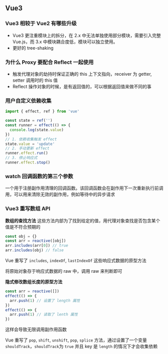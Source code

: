 ## Vue3

### Vue3 相较于 Vue2 有哪些升级
* Vue3 更注重模块上的拆分，在 2.x 中无法单独使用部分模块，需要引入完整Vue.js，而 3.x 中模块耦合度低，模块可以独立使用。
* 更好的 tree-shaking

### 为什么 Proxy 要配合 Reflect 一起使用
* 触发代理对象的劫持时保证正确的 this 上下文指向，receiver 为 getter, setter 调用时的 this 值
* Reflect 操作对象的时候，是有返回值的，可以根据返回值来做不同的事

### 用户自定义依赖收集
```ts
import { effect, ref } from 'vue'

const state = ref('')
const runner = effect(() => {
  console.log(state.value)
})
// 1. 依赖收集触发 effect
state.value = 'update'
// 2. 手动更新 effect
runner.effect.run()
// 3. 停止响应式
runner.effect.stop()
```

### watch 回调函数的第三个参数
一个用于注册副作用清理的回调函数。该回调函数会在副作用下一次重新执行前调用，可以用来清除无效的副作用，例如等待中的异步请求

### Vue3 重写数组 API
**数组的查找方法**
这些方法内部为了找到给定的值，用代理对象查找是否包含某个值是不符合预期的

```js
const obj = {}
const arr = reactive([obj])
arr.includes(arr[0]) // true
arr.includes(obj) // false
```
Vue 重写了 `includes`, `indexOf`, `lastIndexOf` 这些响应式数据的原型方法

将原始对象存于响应式数据的 raw 中，调用 raw 来判断即可

**隐式修改数组长度的原型方法**
```js
const arr = reactive([])
effect(() => {
  arr.push(1) // 设置了 length 属性
})
effect(() => {
  arr.push(1) // 读取了 lenth 属性
})
```
这样会导致无限调用副作用函数

Vue 重写了 `pop`, `shift`, `unshift`, `pop`, `splice` 方法，通过设置了一个变量 `shouldTrack`，`shouldTrack`为 `true` 并且 key 是 `length` 的情况下才会收集依赖
